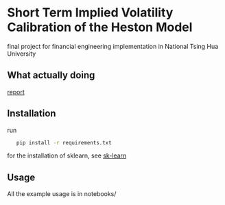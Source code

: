 # Short Term Implied Volatility Calibration of the Heston Model
final project for financial engineering implementation in National Tsing Hua University

## What actually doing
[report](https://drive.google.com/file/d/1xhlEHl0nv_16S2D3qasmXS1MNmiqqO5X/view?usp=sharing)

## Installation
run
```bash
   pip install -r requirements.txt
```
for the installation of sklearn, see [sk-learn](https://scikit-learn.org/stable/install.html)


## Usage 
All the example usage is in notebooks/
